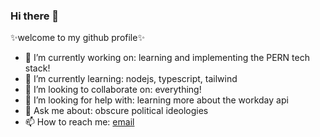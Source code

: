 ### Hi there 👋

<!--
**danialramzan/danialramzan** is a ✨ _special_ ✨ repository because its `README.md` (this file) appears on your GitHub profile.

Here are some ideas to get you started:
-->

✨welcome to my github profile✨

- 🔭 I’m currently working on: learning and implementing the PERN tech stack!
- 🌱 I’m currently learning: nodejs, typescript, tailwind
- 👯 I’m looking to collaborate on: everything! 
- 🤔 I’m looking for help with: learning more about the workday api
- 💬 Ask me about: obscure political ideologies
- 📫 How to reach me: [email](mailto:danialramzan@gmail.com)

